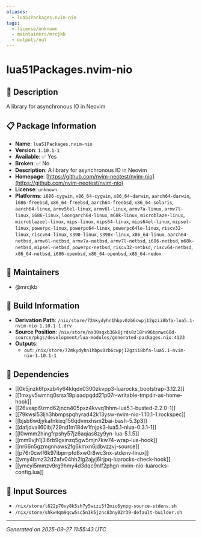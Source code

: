```yaml
---
aliases:
  - lua51Packages.nvim-nio
tags:
  - license/unknown
  - maintainers/mrcjkb
  - outputs/out
---
```


# lua51Packages.nvim-nio

## 📝 Description

A library for asynchronous IO in Neovim

## 📋 Package Information

- **Name**: `lua51Packages.nvim-nio`
- **Version**: `1.10.1-1`
- **Available**: ✅ Yes
- **Broken**: ✅ No
- **Description**: A library for asynchronous IO in Neovim
- **Homepage**: [https://github.com/nvim-neotest/nvim-nio](https://github.com/nvim-neotest/nvim-nio)
- **License**: `unknown`
- **Platforms**: `i686-cygwin`, `x86_64-cygwin`, `x86_64-darwin`, `aarch64-darwin`, `i686-freebsd`, `x86_64-freebsd`, `aarch64-freebsd`, `x86_64-solaris`, `aarch64-linux`, `armv5tel-linux`, `armv6l-linux`, `armv7a-linux`, `armv7l-linux`, `i686-linux`, `loongarch64-linux`, `m68k-linux`, `microblaze-linux`, `microblazeel-linux`, `mips-linux`, `mips64-linux`, `mips64el-linux`, `mipsel-linux`, `powerpc-linux`, `powerpc64-linux`, `powerpc64le-linux`, `riscv32-linux`, `riscv64-linux`, `s390-linux`, `s390x-linux`, `x86_64-linux`, `aarch64-netbsd`, `armv6l-netbsd`, `armv7a-netbsd`, `armv7l-netbsd`, `i686-netbsd`, `m68k-netbsd`, `mipsel-netbsd`, `powerpc-netbsd`, `riscv32-netbsd`, `riscv64-netbsd`, `x86_64-netbsd`, `i686-openbsd`, `x86_64-openbsd`, `x86_64-redox`
## 👥 Maintainers

- @mrcjkb


## 🔧 Build Information

- **Derivation Path**: `/nix/store/72mkydyhn1hbpv0zb6cwpj12gzii8bfa-lua5.1-nvim-nio-1.10.1-1.drv`
- **Source Position**: `/nix/store/ns30sqxb36k8jrds8z18rv96bpnwc60d-source/pkgs/development/lua-modules/generated-packages.nix:4123`
- **Outputs**:
  - `out`:  `/nix/store/72mkydyhn1hbpv0zb6cwpj12gzii8bfa-lua5.1-nvim-nio-1.10.1-1`

## 🔗 Dependencies

- [[0k5jnzk6fpxzb4y64klqdx0300zkvpp3-luarocks_bootstrap-3.12.2]]
- [[1mxyv5wmnq0srsx19piaadpqdd21p07r-writable-tmpdir-as-home-hook]]
- [[26vxapl9zmd62jncn405pxz4kvvq1hhm-lua5.1-busted-2.2.0-1]]
- [[79kwsl53ljh3hbmpspqhyrad42k13ysw-nvim-nio-1.10.1-1.rockspec]]
- [[bjsb6wdjykafnkixq156qdvmxhsm2bai-bash-5.3p3]]
- [[dafjdvall60ibj729nd1m184w1fnjpk3-lua5.1-nlua-0.3.1-1]]
- [[l0wmm2hingfrpshy57jz6aqias8zy9yn-lua-5.1.5]]
- [[mm9vjh1j3i6rb9gxinzq5gw5mjn7kw74-wrap-lua-hook]]
- [[nr66n5gzmgnnaws2fg6kmxn6jdbvzzvj-source]]
- [[p76r0cwlf6k97ibprrpfd8xw0r8wc3nx-stdenv-linux]]
- [[vmy4bmz32d2afv04hh2lg2ajyj6lrjpq-luarocks-check-hook]]
- [[ymcyi5mmzv9rg9hmy4d3dqc9nlf2phgn-nvim-nio-luarocks-config.lua]]

## 📁 Input Sources

- `/nix/store/l622p70vy8k5sh7y5wizi5f2mic6ynpg-source-stdenv.sh`
- `/nix/store/shkw4qm9qcw5sc5n1k5jznc83ny02r39-default-builder.sh`

---
*Generated on 2025-09-27 11:55:43 UTC*
